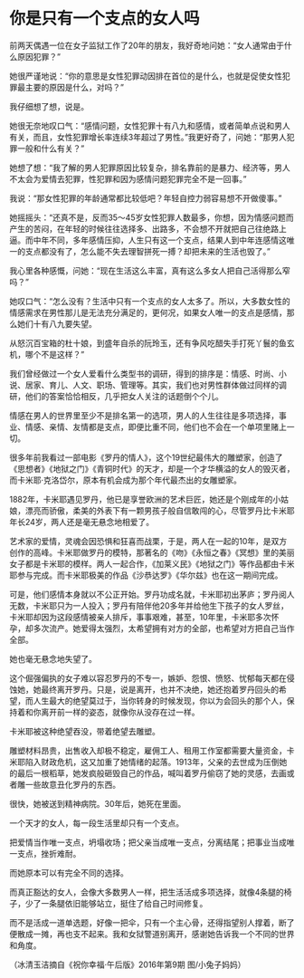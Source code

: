 # 你是只有一个支点的女人吗

前两天偶遇一位在女子监狱工作了20年的朋友，我好奇地问她：“女人通常由于什么原因犯罪？” 

她很严谨地说：“你的意思是女性犯罪动因排在首位的是什么，也就是促使女性犯罪最主要的原因是什么，对吗？” 

我仔细想了想，说是。 

她很无奈地叹口气：“感情问题，女性犯罪十有八九和感情，或者简单点说和男人有关，而且，女性犯罪增长率连续3年超过了男性。”我更好奇了，问她：“那男人犯罪一般和什么有关？” 

她想了想：“我了解的男人犯罪原因比较复杂，排名靠前的是暴力、经济等，男人不太会为爱情去犯罪，性犯罪和因为感情问题犯罪完全不是一回事。” 

我说：“那女性犯罪的年龄通常都比较低吧？年轻自控力弱容易想不开做傻事。” 

她摇摇头：“还真不是，反而35～45岁女性犯罪人数最多，你想，因为情感问题而产生的苦闷，在年轻的时候往往选择多、出路多，不会想不开就把自己往绝路上逼。而中年不同，多年感情压抑，人生只有这一个支点，结果人到中年连感情这唯一的支点都没有了，怎么能不失去理智拼死一搏？却把未来的生活也毁了。” 

我心里各种感慨，问她：“现在生活这么丰富，真有这么多女人把自己活得那么窄吗？” 

她叹口气：“怎么没有？生活中只有一个支点的女人太多了。所以，大多数女性的情感需求在男性那儿是无法充分满足的，更何况，如果女人唯一的支点是感情，那么她们十有八九要失望。 

从怒沉百宝箱的杜十娘，到盛年自杀的阮玲玉，还有争风吃醋失手打死丫鬟的鱼玄机，哪个不是这样？” 

我们曾经做过一个女人爱看什么类型书的调研，得到的排序是：情感、时尚、小说、居家、育儿、人文、职场、管理等。其实，我们也对男性群体做过同样的调研，他们的答案恰恰相反，几乎把女人关注的话题倒个个儿。 

情感在男人的世界里至少不是排名第一的选项，男人的人生往往是多项选择，事业、情感、亲情、友情都是支点，即便比重不同，他们也不会在一个单项里赌上一切。 

很多年前我看过一部电影《罗丹的情人》，这个19世纪最伟大的雕塑家，创造了《思想者》《地狱之门》《青铜时代》的天才，却是一个才华横溢的女人的毁灭者，而卡米耶·克洛岱尔，原本有机会成为那个年代最杰出的女雕塑家。 

1882年，卡米耶遇见罗丹，他已是享誉欧洲的艺术巨匠，她还是个刚成年的小姑娘，漂亮而骄傲，柔美的外表下有一颗男孩子般自信敢闯的心，尽管罗丹比卡米耶年长24岁，两人还是毫无悬念地相爱了。 

艺术家的爱情，灵魂会因恐惧和狂喜而战栗，于是，两人在一起的10年，是双方创作的高峰。卡米耶做罗丹的模特，那著名的《吻》《永恒之春》《冥想》里的美丽女子都是卡米耶的模样。两人一起合作，《加莱义民》《地狱之门》等作品都由卡米耶参与完成。而卡米耶极美的作品《沙恭达罗》《华尔兹》也在这一期间完成。 

可是，他们感情本身就以不公正开始。罗丹功成名就，卡米耶初出茅庐；罗丹阅人无数，卡米耶只为一人投入；罗丹有陪伴他20多年并给他生下孩子的女人罗丝，卡米耶却因为这段感情被亲人排斥，事事艰难，甚至，10年里，卡米耶多次怀孕，却多次流产。她爱得太强烈，太希望拥有对方的全部，也希望对方把自己当作全部。 

她也毫无悬念地失望了。 

这个倔强偏执的女子难以容忍罗丹的不专一，嫉妒、怨恨、愤怒、忧郁每天都在侵蚀她，她最终离开罗丹。只是，说是离开，也并不决绝，她还抱着罗丹回头的希望，而人生最大的绝望莫过于，当你转身的时候发现，你以为会回头的那个人，保持着和你离开前一样的姿态，就像你从没存在过一样。 

卡米耶被这种绝望吞没，带着绝望去雕塑。 

雕塑材料昂贵，出售收入却极不稳定，雇佣工人、租用工作室都需要大量资金，卡米耶陷入财政危机，这又加重了她情绪的起落。1913年，父亲的去世成为压倒她的最后一根稻草，她发疯般砸毁自己的作品，喊叫着罗丹偷窃了她的灵感，去画或者雕一些故意丑化罗丹的东西。 

很快，她被送到精神病院。30年后，她死在里面。 

一个天才的女人，每一段生活里却只有一个支点。 

把爱情当作唯一支点，坍塌收场；把父亲当成唯一支点，分离结尾；把事业当成唯一支点，挫折难耐。 

而她原本可以有完全不同的选择。 

而真正豁达的女人，会像大多数男人一样，把生活活成多项选择，就像4条腿的椅子，少了一条腿依旧能够站立，挺住了给自己时间修复。 

而不是活成一道单选题，好像一把伞，只有一个主心骨，还得指望别人撑着，断了便散成一摊，再也支不起来。我和女狱警道别离开，感谢她告诉我一个不同的世界和角度。 

（冰清玉洁摘自《祝你幸福·午后版》2016年第9期 图/小兔子妈妈）
